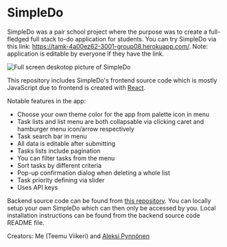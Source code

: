 # SimpleDo

SimpleDo was a pair school project where the purpose was to create a full-fledged full stack to-do application for students. You can try SimpleDo via this link: https://tamk-4a00ez62-3001-group08.herokuapp.com/. Note: application is editable by everyone if they have the link.

![Full screen deskotop picture of SimpleDo](https://i.imgur.com/qmCcQDS.png)

This repository includes SimpleDo's frontend source code which is mostly JavaScript due to frontend is created with [React](https://reactjs.org/).

Notable features in the app: 

- Choose your own theme color for the app from palette icon in menu
- Task lists and list menu are both collapsable via clicking caret and hamburger menu icon/arrow respectively
- Task search bar in menu
- All data is editable after submitting
- Tasks lists include pagination
- You can filter tasks from the menu
- Sort tasks by different criteria
- Pop-up confirmation dialog when deleting a whole list
- Task priority defining via slider
- Uses API keys

Backend source code can be found from [this repository](https://github.com/iskela45/tamk-group8-todo-backend). You can locally setup your own SimpleDo which can then only be accessed by you. Local installation instructions can be found from the backend source code README file. 

Creators: Me (Teemu Viikeri) and [Aleksi Pynnönen](https://github.com/iskela45/)

